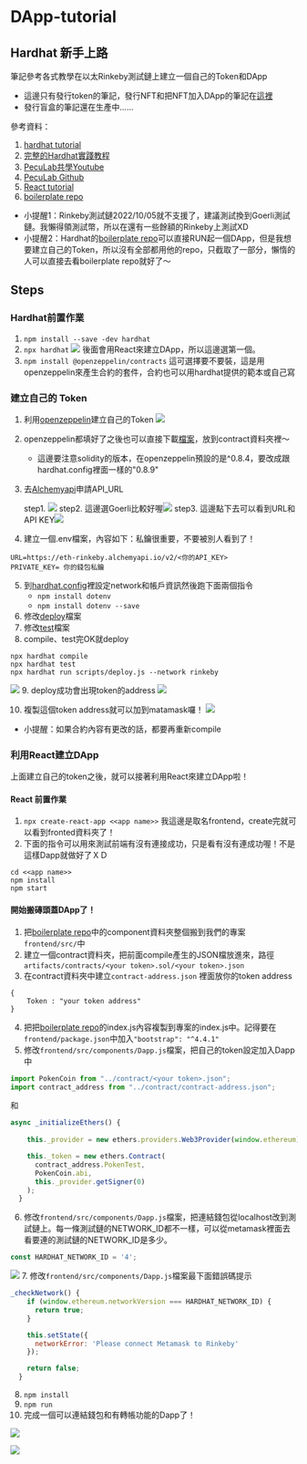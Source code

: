 # DApp-tutorial
## Hardhat 新手上路
筆記參考各式教學在以太Rinkeby測試鏈上建立一個自己的Token和DApp

* 這邊只有發行token的筆記，發行NFT和把NFT加入DApp的筆記在[這裡](createNFT.md)
* 發行盲盒的筆記還在生產中......

參考資料：
1. [hardhat tutorial](https://hardhat.org/tutorial)
2. [完整的Hardhat實踐教程](https://medium.com/my-blockchain-development-daily-journey/%E5%AE%8C%E6%95%B4%E7%9A%84hardhat%E5%AF%A6%E8%B8%90%E6%95%99%E7%A8%8B-a9b005aa4c12)
3. [PecuLab共學Youtube](https://youtu.be/0rlY6WUtrAY)
4. [PecuLab Github](https://github.com/pecu/PecuLab4SEP)
5. [React tutorial](https://create-react-app.dev/docs/getting-started)
6. [boilerplate repo](https://github.com/NomicFoundation/hardhat-boilerplate)

* 小提醒1：Rinkeby測試鏈2022/10/05就不支援了，建議測試換到Goerli測試鏈。我懶得領測試幣，所以在還有一些餘額的Rinkeby上測試XD
* 小提醒2：Hardhat的[boilerplate repo](https://github.com/NomicFoundation/hardhat-boilerplate)可以直接RUN起一個DApp，但是我想要建立自己的Token，所以沒有全部都用他的repo，只截取了一部分，懶惰的人可以直接去看boilerplate repo就好了～

## Steps
### Hardhat前置作業
1. `npm install --save -dev hardhat`
2. `npx hardhat` 
![](images/hardhat_init.png)
後面會用React來建立DApp，所以這邊選第一個。
3. `npm install @openzeppelin/contracts`
這可選擇要不要裝，這是用openzeppelin來產生合約的套件，合約也可以用hardhat提供的範本或自己寫

### 建立自己的 Token
1. 利用[openzeppelin](https://docs.openzeppelin.com/contracts/4.x/wizard)建立自己的Token
![](images/openzepplin.png)
2. openzeppelin都填好了之後也可以直接下載[檔案](hardhat/contracts/PokenTest.sol)，放到contract資料夾裡～
    * 這邊要注意solidity的版本，在openzeppelin預設的是^0.8.4，要改成跟hardhat.config裡面一樣的"0.8.9"
3. 去[Alchemyapi](https://dashboard.alchemyapi.io/)申請API_URL

    step1. ![](images/API_step1.png)
    step2. 這邊選Goerli比較好喔![](images/API_step2.png)
    step3. 這邊點下去可以看到URL和API KEY![](images/API_step3.png)

4. 建立一個.env檔案，內容如下：私鑰很重要，不要被別人看到了！
```
URL=https://eth-rinkeby.alchemyapi.io/v2/<你的API_KEY>
PRIVATE_KEY= 你的錢包私鑰
```
5. 到[hardhat.config](hardhat/hardhat.config.js)裡設定network和帳戶資訊然後跑下面兩個指令
    * `npm install dotenv`
    * `npm install dotenv --save`
6. 修改[deploy](hardhat/scripts/deploy.js)檔案
7. 修改[test](hardhat/test/Test.js)檔案
8. compile、test完OK就deploy
```
npx hardhat compile
npx hardhat test
npx hardhat run scripts/deploy.js --network rinkeby
```
![](images/test_success.png)
9. deploy成功會出現token的address
![](images/deploy_success.png) 

10. 複製這個token address就可以加到matamask囉！
![](images/matamask.png)

* 小提醒：如果合約內容有更改的話，都要再重新compile

### 利用React建立DApp
上面建立自己的token之後，就可以接著利用React來建立DApp啦！

#### React 前置作業

1. `npx create-react-app <<app name>>` 我這邊是取名frontend，create完就可以看到fronted資料夾了！
2. 下面的指令可以用來測試前端有沒有連接成功，只是看有沒有連成功喔！不是這樣Dapp就做好了ＸＤ
```
cd <<app name>>
npm install
npm start
```

#### 開始搬磚頭蓋DApp了！

1. 把[boilerplate repo](https://github.com/NomicFoundation/hardhat-boilerplate)中的component資料夾整個搬到我們的專案`frontend/src/`中
2. 建立一個contract資料夾，把前面compile產生的JSON檔放進來，路徑`artifacts/contracts/<your token>.sol/<your token>.json`
3. 在contract資料夾中建立`contract-address.json` 裡面放你的token address
```
{
    Token : "your token address"
}
```
4. 把把[boilerplate repo](https://github.com/NomicFoundation/hardhat-boilerplate)的index.js內容複製到專案的index.js中。記得要在`frontend/package.json`中加入`"bootstrap": "^4.4.1"`
5. 修改`frontend/src/components/Dapp.js`檔案，把自己的token設定加入Dapp中
```javascript
import PokenCoin from "../contract/<your token>.json";
import contract_address from "../contract/contract-address.json";
```
和
```javascript
async _initializeEthers() {
    
    this._provider = new ethers.providers.Web3Provider(window.ethereum);

    this._token = new ethers.Contract(
      contract_address.PokenTest,
      PokenCoin.abi,
      this._provider.getSigner(0)
    );
  }

```
6. 修改`frontend/src/components/Dapp.js`檔案，把連結錢包從localhost改到測試鏈上。每一條測試鏈的NETWORK_ID都不一樣，可以從metamask裡面去看要連的測試鏈的NETWORK_ID是多少。
```javascript
const HARDHAT_NETWORK_ID = '4';
```

![](images/testnet_id.png) 
7. 修改`frontend/src/components/Dapp.js`檔案最下面錯誤碼提示
```javascript
_checkNetwork() {
    if (window.ethereum.networkVersion === HARDHAT_NETWORK_ID) {
      return true;
    }

    this.setState({ 
      networkError: 'Please connect Metamask to Rinkeby'
    });

    return false;
  }
```

8. `npm install`
9. `npm run`
10. 完成一個可以連結錢包和有轉帳功能的Dapp了！

![](images/Dapp_index.png)

![](images/transfer.png)
